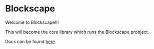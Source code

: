 # Blockscape
Welcome to Blockscape!!!

This will become the core library which runs the Blockscape probject.

Docs can be found [here](http://plu-capstone.pages.buyme360.com/blockscape-core/blockscape_core/).